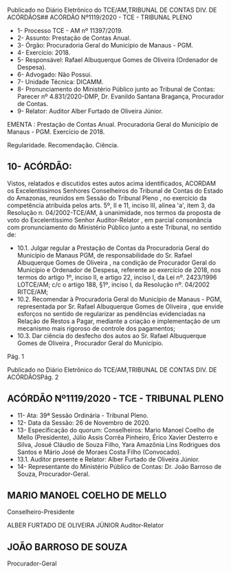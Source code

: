 Publicado  no  Diário  Eletrônico do TCE/AM,TRIBUNAL DE CONTAS DIV. DE ACÓRDÃOS## ACÓRDÃO Nº1119/2020 - TCE - TRIBUNAL PLENO

- 1- Processo TCE - AM nº 11397/2019.
- 2- Assunto: Prestação de Contas Anual.
- 3- Órgão: Procuradoria Geral do Município de Manaus - PGM.
- 4- Exercício: 2018.
- 5- Responsável: Rafael Albuquerque Gomes de Oliveira (Ordenador de Despesa).
- 6- Advogado: Não Possui.
- 7- Unidade Técnica: DICAMM.
- 8- Pronunciamento  do  Ministério  Público  junto  ao  Tribunal  de  Contas: Parecer  nº 4.831/2020-DMP, Dr. Evanildo Santana Bragança, Procurador de Contas.
- 9- Relator: Auditor Alber Furtado de Oliveira Júnior.

EMENTA : Prestação de Contas Anual. Procuradoria Geral do Município de Manaus - PGM. Exercício de 2018.

Regularidade. Recomendação. Ciência.

## 10-  ACÓRDÃO:

Vistos, relatados e discutidos estes autos acima identificados, ACORDAM os Excelentíssimos Senhores Conselheiros do Tribunal de Contas do Estado do Amazonas, reunidos em Sessão do Tribunal Pleno , no exercício da competência atribuída pelos arts. 5º, II e 11, inciso III, alínea 'a', item 3, da Resolução n. 04/2002-TCE/AM, à unanimidade, nos  termos  da  proposta  de  voto  do  Excelentíssimo  Senhor  Auditor-Relator ,  em  parcial consonância com pronunciamento do Ministério Público junto a este Tribunal, no sentido de:

- 10.1. Julgar regular a Prestação de Contas da Procuradoria Geral do Município de Manaus  PGM,  de  responsabilidade do Sr. Rafael Albuquerque Gomes de Oliveira ,  na  condição  de  Procurador Geral do Município e Ordenador de Despesa, referente ao exercício de 2018, nos termos do artigo 1º, inciso II, e artigo 22, inciso I, da Lei nº. 2423/1996 LOTCE/AM; c/c o artigo  188,  §1º,  inciso  I,  da  Resolução  nº.  04/2002  RITCE/AM;
- 10.2. Recomendar à  Procuradoria  Geral  do  Município  de  Manaus  -  PGM, representada  por Sr.  Rafael  Albuquerque  Gomes  de  Oliveira , que envide esforços no sentido de regularizar as pendências evidenciadas na Relação de Restos a Pagar, mediante a criação e implementação de um mecanismo mais rigoroso de controle dos pagamentos;
- 10.3. Dar ciência do desfecho dos autos ao Sr. Rafael Albuquerque Gomes de Oliveira , Procurador Geral do Município.

Pág. 1

Publicado  no  Diário  Eletrônico do TCE/AM,TRIBUNAL DE CONTAS DIV. DE ACÓRDÃOSPág. 2

## ACÓRDÃO Nº1119/2020 - TCE - TRIBUNAL PLENO

- 11-  Ata: 39ª Sessão Ordinária - Tribunal Pleno.
- 12-  Data da Sessão: 26 de Novembro de 2020.
- 13-  Especificação do quorum: Conselheiros: Mario Manoel Coelho de Mello (Presidente), Júlio Assis Corrêa Pinheiro, Érico Xavier Desterro e Silva, Josué Cláudio de Souza Filho, Yara Amazônia Lins Rodrigues dos Santos e Mário José de Moraes Costa Filho (Convocado).
- 13.1. Auditor presente e Relator: Alber Furtado de Oliveira Júnior.
- 14-  Representante  do  Ministério  Público  de  Contas: Dr. João  Barroso  de  Souza, Procurador-Geral.

## MARIO MANOEL COELHO DE MELLO

Conselheiro-Presidente

ALBER FURTADO DE OLIVEIRA JÚNIOR Auditor-Relator

## JOÃO BARROSO DE SOUZA

Procurador-Geral